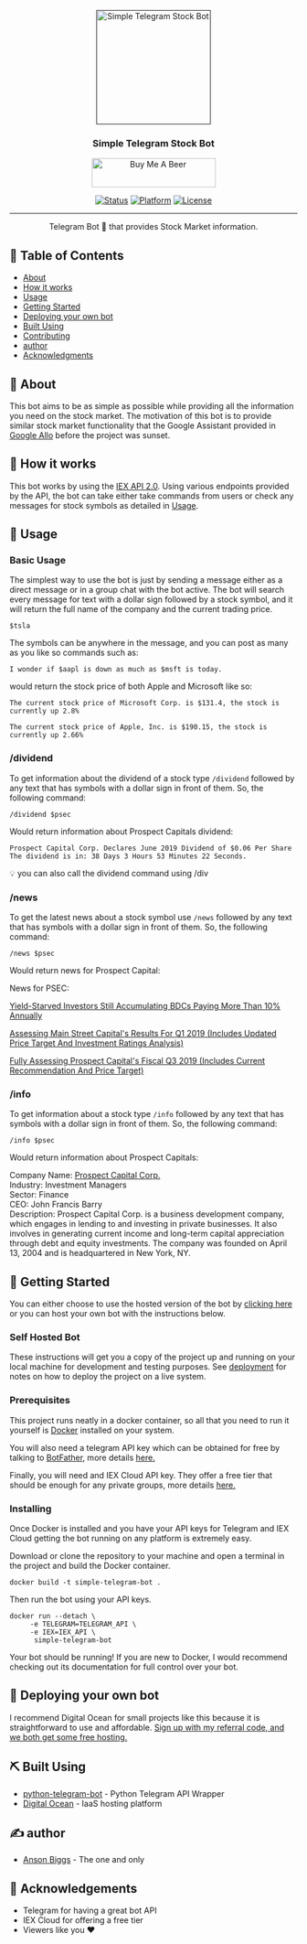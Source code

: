 <div align="center">
<p align="center">
  <a href="" rel="noopener">
 <img width=200px height=200px src="https://assets.gitlab-static.net/uploads/-/system/project/avatar/10295651/TelegramLogo.jpg?width=64" alt="Simple Telegram Stock Bot"></a>
</p>

<h3 align="center">Simple Telegram Stock Bot</h3>

<a href="https://www.buymeacoffee.com/Anson" target="_blank"><img src="https://cdn.buymeacoffee.com/buttons/default-orange.png" alt="Buy Me A Beer" style="height: 51px !important;width: 217px !important;" ></a>

[![Status](https://img.shields.io/badge/status-active-success.svg)]()
[![Platform](https://img.shields.io/badge/platform-Telegram-blue.svg)]()
[![License](https://img.shields.io/badge/license-MIT-blue.svg)](/LICENSE)

</div>

---

<p align="center"> Telegram Bot 🤖 that provides Stock Market information.
    <br> 
</p>

## 📝 Table of Contents

- [About](#about)
- [How it works](#working)
- [Usage](#usage)
- [Getting Started](#getting_started)
- [Deploying your own bot](#deployment)
- [Built Using](#built_using)
- [Contributing](../CONTRIBUTING.md)
- [author](#author)
- [Acknowledgments](#acknowledgement)

## 🧐 About <a name = "about"></a>

This bot aims to be as simple as possible while providing all the information you need on the stock market. The motivation of this bot is to provide similar stock market functionality that the Google Assistant provided in [Google Allo](https://gcemetery.co/google-allo/) before the project was sunset.

## 💭 How it works <a name = "working"></a>

This bot works by using the [IEX API 2.0](https://iexcloud.io/docs/api/). Using various endpoints provided by the API, the bot can take either take commands from users or check any messages for stock symbols as detailed in [Usage](#usage).

## 🎈 Usage <a name = "usage"></a>

### Basic Usage

The simplest way to use the bot is just by sending a message either as a direct message or in a group chat with the bot active. The bot will search every message for text with a dollar sign followed by a stock symbol, and it will return the full name of the company and the current trading price.

```
$tsla
```

The symbols can be anywhere in the message, and you can post as many as you like so commands such as:

```
I wonder if $aapl is down as much as $msft is today.
```

would return the stock price of both Apple and Microsoft like so:

```
The current stock price of Microsoft Corp. is $131.4, the stock is currently up 2.8%

The current stock price of Apple, Inc. is $190.15, the stock is currently up 2.66%
```

### /dividend

To get information about the dividend of a stock type `/dividend` followed by any text that has symbols with a dollar sign in front of them. So, the following command:

```
/dividend $psec
```

Would return information about Prospect Capitals dividend:

```
Prospect Capital Corp. Declares June 2019 Dividend of $0.06 Per Share
The dividend is in: 38 Days 3 Hours 53 Minutes 22 Seconds.
```

💡 you can also call the dividend command using /div

### /news

To get the latest news about a stock symbol use `/news` followed by any text that has symbols with a dollar sign in front of them. So, the following command:

```
/news $psec
```

Would return news for Prospect Capital:

News for PSEC:

[Yield-Starved Investors Still Accumulating BDCs Paying More Than 10% Annually](https://cloud.iexapis.com/v1/news/article/d994b8b5-9fbf-4ceb-afbe-e6defcfc6352)

[Assessing Main Street Capital's Results For Q1 2019 (Includes Updated Price Target And Investment Ratings Analysis)](https://cloud.iexapis.com/v1/news/article/e60899bc-5230-4388-a609-fc2b8736a7d4)

[Fully Assessing Prospect Capital's Fiscal Q3 2019 (Includes Current Recommendation And Price Target)](https://cloud.iexapis.com/v1/news/article/08881160-72c5-4f5d-885b-1751187d24eb)

### /info

To get information about a stock type `/info` followed by any text that has symbols with a dollar sign in front of them. So, the following command:

```
/info $psec
```

Would return information about Prospect Capitals:

Company Name: [Prospect Capital Corp.](http://www.prospectstreet.com/)  
Industry: Investment Managers  
Sector: Finance  
CEO: John Francis Barry  
Description: Prospect Capital Corp. is a business development company, which engages in lending to and investing in private businesses. It also involves in generating current income and long-term capital appreciation through debt and equity investments. The company was founded on April 13, 2004 and is headquartered in New York, NY.

## 🏁 Getting Started <a name = "getting_started"></a>

You can either choose to use the hosted version of the bot by [clicking here](https://t.me/SimpleStockBot) or you can host your own bot with the instructions below.

### Self Hosted Bot

These instructions will get you a copy of the project up and running on your local machine for development and testing purposes. See [deployment](#deployment) for notes on how to deploy the project on a live system.

### Prerequisites

This project runs neatly in a docker container, so all that you need to run it yourself is [Docker](https://hub.docker.com/?overlay=onboarding) installed on your system.

You will also need a telegram API key which can be obtained for free by talking to [BotFather](https://telegram.me/botfather), more details [here.](https://core.telegram.org/bots#3-how-do-i-create-a-bot)

Finally, you will need and IEX Cloud API key. They offer a free tier that should be enough for any private groups, more details [here.](https://iexcloud.io/)

### Installing

Once Docker is installed and you have your API keys for Telegram and IEX Cloud getting the bot running on any platform is extremely easy.

Download or clone the repository to your machine and open a terminal in the project and build the Docker container.

```
docker build -t simple-telegram-bot .
```

Then run the bot using your API keys.

```
docker run --detach \
     -e TELEGRAM=TELEGRAM_API \
     -e IEX=IEX_API \
      simple-telegram-bot
```

Your bot should be running! If you are new to Docker, I would recommend checking out its documentation for full control over your bot.

## 🚀 Deploying your own bot <a name = "deployment"></a>

I recommend Digital Ocean for small projects like this because it is straightforward to use and affordable. [Sign up with my referral code, and we both get some free hosting.](https://m.do.co/c/6b5df7ef55b6)

## ⛏️ Built Using <a name = "built_using"></a>

- [python-telegram-bot](https://python-telegram-bot.org/) - Python Telegram API Wrapper
- [Digital Ocean](https://www.digitalocean.com/) - IaaS hosting platform

## ✍️ author <a name = "author"></a>

- [Anson Biggs](https://blog.ansonbiggs.com/author/anson/) - The one and only

## 🎉 Acknowledgements <a name = "acknowledgement"></a>

- Telegram for having a great bot API
- IEX Cloud for offering a free tier
- Viewers like you ♥
